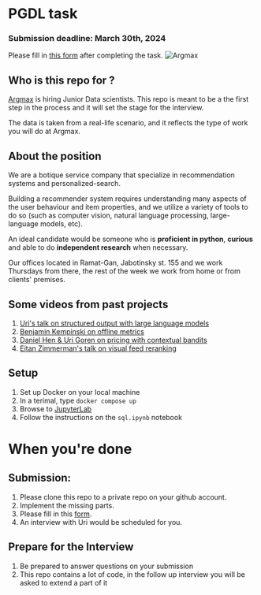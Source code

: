 # PGDL task
### Submission deadline: March 30th, 2024
Please fill in [this form](https://forms.gle/MaMtcL7yuKsbtgdk7) after completing the task.
![Argmax](https://raw.githubusercontent.com/argmaxml/image-search/master/assets/argmax.png)

## Who is this repo for ?
[Argmax](https://www.argmaxml.com) is hiring Junior Data scientists.
This repo is meant to be a the first step in the process and it will set the stage for the interview.

The data is taken from a real-life scenario, and it reflects the type of work you will do at Argmax.


## About the position
We are a botique service company that specialize in recommendation systems and personalized-search.

Building a recommender system requires understanding many aspects of the user behaviour and item properties, and we utilize a variety of tools to do so (such as computer vision, natural language processing, large-language models, etc).

An ideal candidate would be someone who is **proficient in python**, **curious** and able to do **independent research** when necessary.

Our offices located in Ramat-Gan, Jabotinsky st. 155 and we work Thursdays from there, the rest of the week we work from home or from clients' premises.

## Some videos from past projects

1. [Uri's talk on structured output with large language models](https://www.youtube.com/watch?v=0mDgjZMcW04)
1. [Benjamin Kempinski on offline metrics](https://www.youtube.com/watch?v=5OPa2RYL5VI)
1. [Daniel Hen & Uri Goren on pricing with contextual bandits](https://www.youtube.com/watch?v=IJtNBbINKbI)
1. [Eitan Zimmerman's talk on visual feed reranking](https://www.youtube.com/watch?v=q4uF8nF5SWk)

## Setup
  1. Set up Docker on your local machine
  2. In a terimal, type `docker compose up`
  3. Browse to [JupyterLab](http://localhost:8888)
  4. Follow the instructions on the `sql.ipynb` notebook

# When you're done

## Submission:
1. Please clone this repo to a private repo on your github account.
1. Implement the missing parts.
1. Please fill in this [form](https://forms.gle/MaMtcL7yuKsbtgdk7).
1. An interview with Uri would be scheduled for you.

## Prepare for the Interview
1. Be prepared to answer questions on your submission
1. This repo contains a lot of code, in the follow up interview you will be asked to extend a part of it
